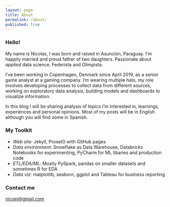 ```yaml
---
layout: page
title: About
permalink: /about/
published: true
---
```


### Hello!

My name is Nicolas, I was born and raised in Asunción, Paraguay. I'm happily married and proud father of two daughters. Passionate about *applied* data science. Federista and Olimpista.

I’ve been working in Copenhagen, Denmark since April 2019, as a senior game analyst at a gaming company. I’m wearing multiple hats, my role involves developing processes to collect data from different sources, working on exploratory data analysis, building models and dashboards to visualize information.

In this blog I will be sharing analysis of topics I’m interested in, learnings, experiences and personal opinions. Most of my posts will be in English although you will find some in Spanish. 

### My Toolkit

- _Web site_: Jekyll, ProseIO with GitHub pages
- _Data environment_: Snowflake as Data Warehouse, Databricks Notebooks for experimenting, PyCharm for ML libaries and production code
- _ETL/EDA/ML_: Mostly PySpark, pandas on smaller datasets and sometimes R for EDA
- _Data viz_: matplotlib, seaborn, ggplot and Tableau for business reporting


### Contact me

[nicoej@gmail.com](mailto:nicoej@gmail.com)
